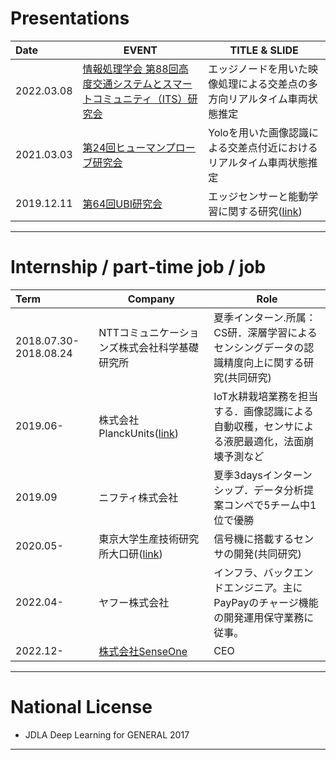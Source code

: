 # Presentations

<!-- 形式はhttps://github.com/yoheikikuta/resume/blob/master/presentations.md を真似させてもらいました-->

| Date | EVENT | TITLE & SLIDE |
| :--- | --- | --- |
| 2022.03.08 | [情報処理学会 第88回高度交通システムとスマートコミュニティ（ITS）研究会](http://www.ipsj.or.jp/sig/its/) | エッジノードを用いた映像処理による交差点の多方向リアルタイム車両状態推定 | 
| 2021.03.03 | [第24回ヒューマンプローブ研究会](https://human-probe.info/) | Yoloを用いた画像認識による交差点付近におけるリアルタイム車両状態推定 | 
|2019.12.11|[第64回UBI研究会](http://sigubi.ipsj.or.jp/)|エッジセンサーと能動学習に関する研究([link](https://ipsj.ixsq.nii.ac.jp/ej/index.php?active_action=repository_view_main_item_detail&page_id=13&block_id=8&item_id=200941&item_no=1))|

---

# Internship / part‐time job / job


| Term | Company | Role |
| :--- | --- | --- |
| 2018.07.30-2018.08.24 | NTTコミュニケーションズ株式会社科学基礎研究所 |夏季インターン.所属：CS研．深層学習によるセンシングデータの認識精度向上に関する研究(共同研究)|
|2019.06-|株式会社PlanckUnits([link](https://planckunits.io/))|IoT水耕栽培業務を担当する．画像認識による自動収穫，センサによる液肥最適化，法面崩壊予測など|
|2019.09|ニフティ株式会社|夏季3daysインターンシップ．データ分析提案コンペで5チーム中1位で優勝|
|2020.05-|東京大学生産技術研究所大口研([link](http://www.transport.iis.u-tokyo.ac.jp/))|信号機に搭載するセンサの開発(共同研究)|
|2022.04-| ヤフー株式会社 | インフラ、バックエンドエンジニア。主にPayPayのチャージ機能の開発運用保守業務に従事。 |
|2022.12-| [株式会社SenseOne](https://senseone.co.jp) | CEO |
---

# National License

*  JDLA Deep Learning for GENERAL 2017

---
